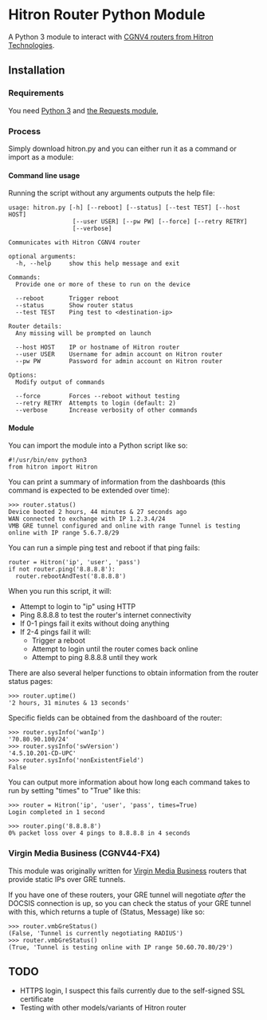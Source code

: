 # Hitron Router Python Module
A Python 3 module to interact with [CGNV4 routers from Hitron Technologies](https://www.hitrontech.com/product/cgnv4/).

## Installation
### Requirements
You need [Python 3](https://wiki.python.org/moin/BeginnersGuide/Download) and [the Requests module](https://requests.readthedocs.io/),

### Process
Simply download hitron.py and you can either run it as a command or import as a module:

#### Command line usage
Running the script without any arguments outputs the help file:
```
usage: hitron.py [-h] [--reboot] [--status] [--test TEST] [--host HOST]
                  [--user USER] [--pw PW] [--force] [--retry RETRY]
                  [--verbose]

Communicates with Hitron CGNV4 router

optional arguments:
  -h, --help     show this help message and exit

Commands:
  Provide one or more of these to run on the device

  --reboot       Trigger reboot
  --status       Show router status
  --test TEST    Ping test to <destination-ip>

Router details:
  Any missing will be prompted on launch

  --host HOST    IP or hostname of Hitron router
  --user USER    Username for admin account on Hitron router
  --pw PW        Password for admin account on Hitron router

Options:
  Modify output of commands

  --force        Forces --reboot without testing
  --retry RETRY  Attempts to login (default: 2)
  --verbose      Increase verbosity of other commands
```

#### Module
You can import the module into a Python script like so:
```
#!/usr/bin/env python3
from hitron import Hitron
```

You can print a summary of information from the dashboards (this command is expected to be extended over time):
```
>>> router.status()
Device booted 2 hours, 44 minutes & 27 seconds ago
WAN connected to exchange with IP 1.2.3.4/24
VMB GRE tunnel configured and online with range Tunnel is testing online with IP range 5.6.7.8/29
```

You can run a simple ping test and reboot if that ping fails:
```
router = Hitron('ip', 'user', 'pass')
if not router.ping('8.8.8.8'):
  router.rebootAndTest('8.8.8.8')
```
When you run this script, it will:
* Attempt to login to "ip" using HTTP
* Ping 8.8.8.8 to test the router's internet connectivity
* If 0-1 pings fail it exits without doing anything
* If 2-4 pings fail it will:
  * Trigger a reboot
  * Attempt to login until the router comes back online
  * Attempt to ping 8.8.8.8 until they work

There are also several helper functions to obtain information from the router status pages:
```
>>> router.uptime()
'2 hours, 31 minutes & 13 seconds'
```

Specific fields can be obtained from the dashboard of the router:
```
>>> router.sysInfo('wanIp')
'70.80.90.100/24'
>>> router.sysInfo('swVersion')
'4.5.10.201-CD-UPC'
>>> router.sysInfo('nonExistentField')
False
```

You can output more information about how long each command takes to run by setting "times" to "True" like this:
```
>>> router = Hitron('ip', 'user', 'pass', times=True)
Login completed in 1 second

>>> router.ping('8.8.8.8')
0% packet loss over 4 pings to 8.8.8.8 in 4 seconds
```

### Virgin Media Business (CGNV44-FX4)
This module was originally written for [Virgin Media Business](https://www.virginmediabusiness.co.uk/help-and-advice/products-and-services/hitron-router-guide/) routers that provide static IPs over GRE tunnels.

If you have one of these routers, your GRE tunnel will negotiate _after_ the DOCSIS connection is up, so you can check the status of your GRE tunnel with this, which returns a tuple of (Status, Message) like so:
```
>>> router.vmbGreStatus()
(False, 'Tunnel is currently negotiating RADIUS')
>>> router.vmbGreStatus()
(True, 'Tunnel is testing online with IP range 50.60.70.80/29')
```

## TODO
* HTTPS login, I suspect this fails currently due to the self-signed SSL certificate
* Testing with other models/variants of Hitron router
